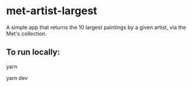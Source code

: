 # met-artist-largest

A simple app that returns the 10 largest paintings by a given artist, via the Met's collection.

## To run locally:

yarn

yarn dev
